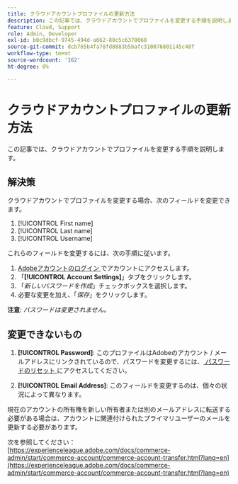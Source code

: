 ```yaml
---
title: クラウドアカウントプロファイルの更新方法
description: この記事では、クラウドアカウントでプロファイルを変更する手順を説明します。
feature: Cloud, Support
role: Admin, Developer
exl-id: b0c9dbcf-9745-494d-a662-80c5c6378068
source-git-commit: dcb765b4fa78fd0883b5bafc310876801145c48f
workflow-type: tm+mt
source-wordcount: '162'
ht-degree: 0%

---
```


# クラウドアカウントプロファイルの更新方法

この記事では、クラウドアカウントでプロファイルを変更する手順を説明します。

## 解決策

クラウドアカウントでプロファイルを変更する場合、次のフィールドを変更できます。

1. [!UICONTROL First name]
1. [!UICONTROL Last name]
1. [!UICONTROL Username]

これらのフィールドを変更するには、次の手順に従います。

1. [Adobeアカウントのログイン ](https://accounts.magento.cloud) でアカウントにアクセスします。
1. 「**[!UICONTROL Account Settings]**」タブをクリックします。
1. 「*新しいパスワードを作成*」チェックボックスを選択します。
1. 必要な変更を加え、「*保存*」をクリックします。

**注意**: *パスワードは変更されません。*

## 変更できないもの

1. **[!UICONTROL Password]**:
このプロファイルはAdobeのアカウント / メールアドレスにリンクされているので、パスワードを変更するには、[ パスワードのリセット ](https://account.adobe.com/) にアクセスしてください。

1. **[!UICONTROL Email Address]**:
このフィールドを変更するのは、個々の状況によって異なります。

現在のアカウントの所有権を新しい所有者または別のメールアドレスに転送する必要がある場合は、アカウントに関連付けられたプライマリユーザーのメールを更新する必要があります。

次を参照してください：[https://experienceleague.adobe.com/docs/commerce-admin/start/commerce-account/commerce-account-transfer.html?lang=en](https://experienceleague.adobe.com/docs/commerce-admin/start/commerce-account/commerce-account-transfer.html?lang=en)
